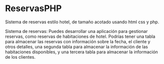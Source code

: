 # ReservasPHP
Sistema de reservas estilo hotel, de tamaño acotado usando html css y php.

Sistema de reservas: Puedes desarrollar una aplicación para gestionar reservas, como reservas de habitaciones de hotel. Podrías tener una tabla para almacenar las reservas con información sobre la fecha, el cliente y otros detalles, una segunda tabla para almacenar la información de las habitaciones disponibles, y una tercera tabla para almacenar la información de los clientes.
